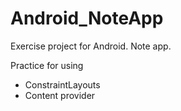# Android_NoteApp
Exercise project for Android. Note app.

Practice for using 
 - ConstraintLayouts
 - Content provider
